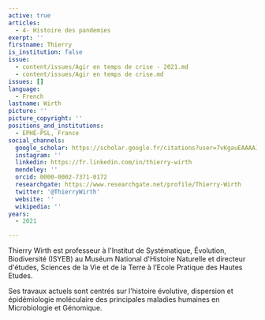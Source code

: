 ```yaml
---
active: true
articles:
  - 4- Histoire des pandemies
exerpt: ''
firstname: Thierry
is_institution: false
issue:
  - content/issues/Agir en temps de crise - 2021.md
  - content/issues/Agir en temps de crise.md
issues: []
language:
  - French
lastname: Wirth
picture: ''
picture_copyright: ''
positions_and_institutions:
  - EPHE-PSL, France
social_channels:
  google_scholar: https://scholar.google.fr/citations?user=7vKgauEAAAAJ&hl=fr
  instagram: ''
  linkedin: https://fr.linkedin.com/in/thierry-wirth
  mendeley: ''
  orcid: 0000-0002-7371-0172
  researchgate: https://www.researchgate.net/profile/Thierry-Wirth
  twitter: '@ThierryWirth'
  website: ''
  wikipedia: ''
years:
  - 2021

---
```

Thierry Wirth est professeur à l'Institut de Systématique, Évolution, Biodiversité (ISYEB) au Muséum National d'Histoire Naturelle et directeur d'études, Sciences de la Vie et de la Terre à l’Ecole Pratique des Hautes Etudes.

Ses travaux actuels sont centrés sur l’histoire évolutive, dispersion et épidémiologie moléculaire des principales maladies humaines en Microbiologie et Génomique.